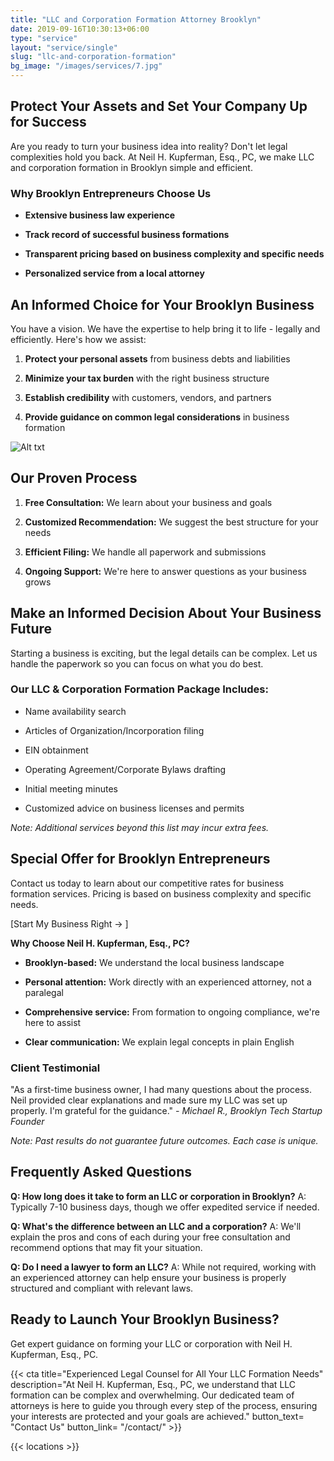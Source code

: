 ```yaml
---
title: "LLC and Corporation Formation Attorney Brooklyn"
date: 2019-09-16T10:30:13+06:00
type: "service"
layout: "service/single"
slug: "llc-and-corporation-formation"
bg_image: "/images/services/7.jpg"
---
```


## **Protect Your Assets and Set Your Company Up for Success**

Are you ready to turn your business idea into reality? Don't let legal complexities hold you back. At Neil H. Kupferman, Esq., PC, we make LLC and corporation formation in Brooklyn simple and efficient.


### **Why Brooklyn Entrepreneurs Choose Us**

- **Extensive business law experience**

- **Track record of successful business formations**

- **Transparent pricing based on business complexity and specific needs**

- **Personalized service from a local attorney**


## **An Informed Choice for Your Brooklyn Business**

You have a vision. We have the expertise to help bring it to life - legally and efficiently. Here's how we assist:

1. **Protect your personal assets** from business debts and liabilities

2. **Minimize your tax burden** with the right business structure

3. **Establish credibility** with customers, vendors, and partners

4. **Provide guidance on common legal considerations** in business formation

![Alt txt](/images/about/home-8.jpg)

## **Our Proven Process**

1. **Free Consultation:** We learn about your business and goals

2. **Customized Recommendation:** We suggest the best structure for your needs

3. **Efficient Filing:** We handle all paperwork and submissions

4. **Ongoing Support:** We're here to answer questions as your business grows


## **Make an Informed Decision About Your Business Future**

Starting a business is exciting, but the legal details can be complex. Let us handle the paperwork so you can focus on what you do best.


### **Our LLC & Corporation Formation Package Includes:**

- Name availability search

- Articles of Organization/Incorporation filing

- EIN obtainment

- Operating Agreement/Corporate Bylaws drafting

- Initial meeting minutes

- Customized advice on business licenses and permits

_Note: Additional services beyond this list may incur extra fees._


## **Special Offer for Brooklyn Entrepreneurs**

Contact us today to learn about our competitive rates for business formation services. Pricing is based on business complexity and specific needs.

\[Start My Business Right → ]

**Why Choose Neil H. Kupferman, Esq., PC?**

- **Brooklyn-based:** We understand the local business landscape

- **Personal attention:** Work directly with an experienced attorney, not a paralegal

- **Comprehensive service:** From formation to ongoing compliance, we're here to assist

- **Clear communication:** We explain legal concepts in plain English


### **Client Testimonial**

"As a first-time business owner, I had many questions about the process. Neil provided clear explanations and made sure my LLC was set up properly. I'm grateful for the guidance." _- Michael R., Brooklyn Tech Startup Founder_

_Note: Past results do not guarantee future outcomes. Each case is unique._


## **Frequently Asked Questions**

**Q: How long does it take to form an LLC or corporation in Brooklyn?** A: Typically 7-10 business days, though we offer expedited service if needed.

**Q: What's the difference between an LLC and a corporation?** A: We'll explain the pros and cons of each during your free consultation and recommend options that may fit your situation.

**Q: Do I need a lawyer to form an LLC?** A: While not required, working with an experienced attorney can help ensure your business is properly structured and compliant with relevant laws.


## **Ready to Launch Your Brooklyn Business?**

Get expert guidance on forming your LLC or corporation with Neil H. Kupferman, Esq., PC.

{{< cta title="Experienced Legal Counsel for All Your LLC Formation Needs" 
  description="At Neil H. Kupferman, Esq., PC, we understand that LLC formation can be complex and overwhelming. Our dedicated team of attorneys is here to guide you through every step of the process, ensuring your interests are protected and your goals are achieved."
  button_text= "Contact Us"
  button_link= "/contact/" >}}


{{< locations >}}